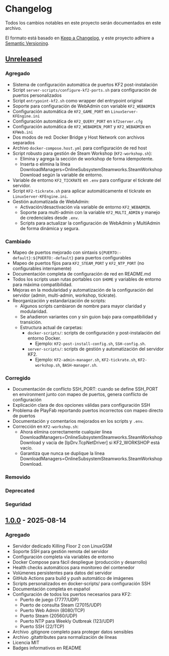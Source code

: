 # Changelog
Todos los cambios notables en este proyecto serán documentados en este archivo.

El formato está basado en [Keep a Changelog](https://keepachangelog.com/es-ES/1.0.0/),
y este proyecto adhiere a [Semantic Versioning](https://semver.org/lang/es/).

## [Unreleased]
### Agregado
- Sistema de configuración automática de puertos KF2 post-instalación
- Script `server-scripts/configure-kf2-ports.sh` para configuración de puertos personalizados
- Script `entrypoint-kf2.sh` como wrapper del entrypoint original
- Soporte para configuración de WebAdmin con variable `KF2_WEBADMIN`
- Configuración automática de `KF2_GAME_PORT` en `LinuxServer-KFEngine.ini`
- Configuración automática de `KF2_QUERY_PORT` en `kf2server.cfg`
- Configuración automática de `KF2_WEBADMIN_PORT` y `KF2_WEBADMIN` en `KFWeb.ini`
- Dos modos de red: Docker Bridge y Host Network con archivos separados
- Archivo `docker-compose.host.yml` para configuración de red host
- Script robusto para gestión de Steam Workshop (`KF2-workshop.sh`):
  - Elimina y agrega la sección de workshop de forma idempotente.
  - Inserta o elimina la línea DownloadManagers=OnlineSubsystemSteamworks.SteamWorkshopDownload según la variable de entorno.
- Variable de entorno `KF2_TICKRATE` en `.env` para configurar el tickrate del servidor.
- Script `KF2-tickrate.sh` para aplicar automáticamente el tickrate en `LinuxServer-KFEngine.ini`.
- Gestión automatizada de WebAdmin:
  - Activación/desactivación vía variable de entorno `KF2_WEBADMIN`.
  - Soporte para multi-admin con la variable `KF2_MULTI_ADMIN` y manejo de credenciales desde `.env`.
  - Scripts para actualizar la configuración de WebAdmin y MultiAdmin de forma dinámica y segura.

### Cambiado
- Mapeo de puertos mejorado con sintaxis `${PUERTO:-default}:${PUERTO:-default}` para puertos configurables
- Mapeo de puertos fijos para `KF2_STEAM_PORT` y `KF2_NTP_PORT` (no configurables internamente)
- Documentación completa de configuración de red en README.md
- Todos los scripts usan rutas portables con `$HOME` y variables de entorno para máxima compatibilidad.
- Mejoras en la modularidad y automatización de la configuración del servidor (admin, multi-admin, workshop, tickrate).
- Reorganización y estandarización de scripts:
  - Algunos scripts cambiaron de nombre para mayor claridad y modularidad.
  - Se añadieron variantes con y sin guion bajo para compatibilidad y transición.
  - Estructura actual de carpetas:
    - `docker-scripts/`: scripts de configuración y post-instalación del entorno Docker.
      - Ejemplo: `KF2-post-install-config.sh`, `SSH-config.sh`.
    - `server-scripts/`: scripts de gestión y automatización del servidor KF2.
      - Ejemplo: `KF2-admin-manager.sh`, `KF2-tickrate.sh`, `KF2-workshop.sh`, `BASH-manager.sh`.

### Corregido
- Documentación de conflicto SSH_PORT: cuando se define SSH_PORT en environment junto con mapeo de puertos, genera conflicto de configuración
- Explicación clara de dos opciones válidas para configuración SSH
- Problema de PlayFab reportando puertos incorrectos con mapeo directo de puertos
- Documentación y comentarios mejorados en los scripts y `.env`.
- Corrección en `KF2-workshop.sh`:
  - Ahora elimina correctamente cualquier línea DownloadManagers=OnlineSubsystemSteamworks.SteamWorkshopDownload y vacía de [IpDrv.TcpNetDriver] si KF2_WORKSHOP está vacío.
  - Garantiza que nunca se duplique la línea DownloadManagers=OnlineSubsystemSteamworks.SteamWorkshopDownload.

### Removido

### Deprecated

### Seguridad

## [1.0.0] - 2025-08-14
### Agregado
- Servidor dedicado Killing Floor 2 con LinuxGSM
- Soporte SSH para gestión remota del servidor
- Configuración completa via variables de entorno
- Docker Compose para fácil despliegue (producción y desarrollo)
- Health checks automáticos para monitoreo del contenedor
- Volúmenes persistentes para datos del servidor
- GitHub Actions para build y push automático de imágenes
- Scripts personalizados en docker-scripts/ para configuración SSH
- Documentación completa en español
- Configuración de todos los puertos necesarios para KF2:
  - Puerto de juego (7777/UDP)
  - Puerto de consulta Steam (27015/UDP)  
  - Puerto Web Admin (8080/TCP)
  - Puerto Steam (20560/UDP)
  - Puerto NTP para Weekly Outbreak (123/UDP)
  - Puerto SSH (22/TCP)
- Archivo .gitignore completo para proteger datos sensibles
- Archivo .gitattributes para normalización de líneas
- Licencia MIT
- Badges informativos en README

[Unreleased]: https://github.com/lechuga16/Docker-KF2/compare/v1.0.0...HEAD
[1.0.0]: https://github.com/lechuga16/Docker-KF2/releases/tag/v1.0.0

